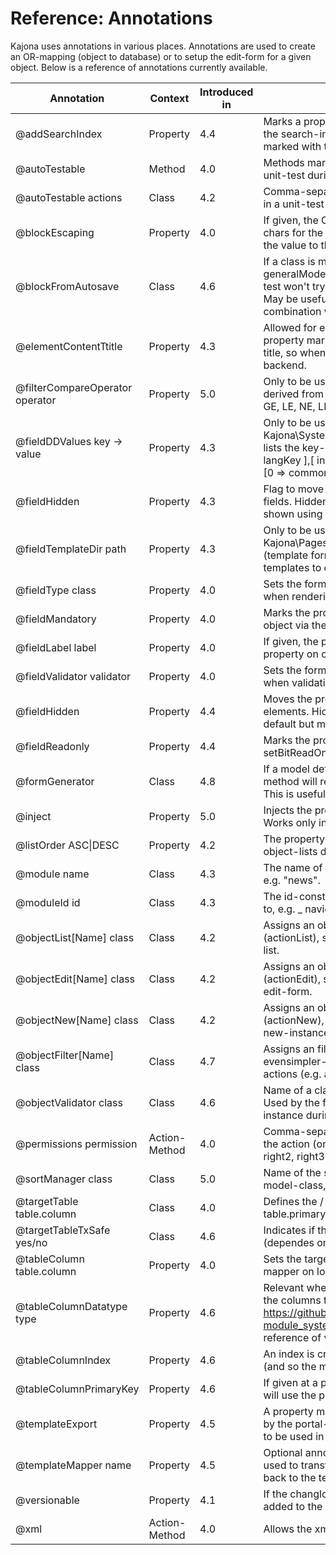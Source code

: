 Reference: Annotations
===
Kajona uses annotations in various places. Annotations are used to create an OR-mapping (object to database) or to setup the edit-form for a given object.
Below is a reference of annotations currently available.

Annotation         |Context    |Introduced in     |Description
-------------------|-----------|------------------|--------------------
|@addSearchIndex	|Property	|4.4	|Marks a property as relevant for being index. As soon as the search-index of an object is updated, all properties marked with this annotation will be added to the index.
|@autoTestable	|Method	|4.0	|Methods marked with this annoations are called in a unit-test during builds.
|@autoTestable actions	|Class	|4.2|	Comma-separated list of action-commands to be called in a unit-test during builds.
|@blockEscaping	|Property	|4.0	|If given, the OR-mapper skips the escaping of special chars for the value of the property right before passing the value to the database.
|@blockFromAutosave	|Class	|4.6	|If a class is marked with this annotation, the generalModel unit-tests skips this class. This means, the test won't try to save and delete the object automatically. May be useful if the marked class only works in combination with other classes or hierarchy elements.
|@elementContentTtitle	|Property	|4.3|	Allowed for element-admin-classes. The value of the property marked with this annotation is used as a list-title, so when rendering the list of page-elements in the backend.
|@filterCompareOperator operator |Property	|5.0|	Only to be used for properties in classes which are derived from FilterBase. Possible values are: EQ, GT, LT, GE, LE, NE, LIKE 
|@fieldDDValues key -> value	|Property	|4.3|	Only to be used in combination with '@fieldType Kajona\System\Admin\Formentries\FormentryDropdown', lists the key-value-pairs of options. Syntax: [ index => langKey ],[ index => langKey]. Example: @fieldDDValues [0 => commons_no],[1 => commons_yes]
|@fieldHidden	|Property	|4.3	|Flag to move a form-entry to the list of hidden form-fields. Hidden in terms of not visible by default, may be shown using a css / js call.
|@fieldTemplateDir path	|Property	|4.3	|Only to be used in combination with '@fieldType Kajona\Pages\Admin\Formentries\FormentryTemplate' (template formentry). Defines the path to the directory of templates to choose from.
|@fieldType class	|Property	|4.0	|Sets the formentry-renderer to be used for the property when rendering the edit-form of the current object.
|@fieldMandatory	|Property	|4.0	|Marks the property as mandatory when editing the object via the form-generator.
|@fieldLabel label	|Property	|4.0	|If given, the passed lang-key is used to label the property on object-edits using the form-generator.
|@fieldValidator validator	|Property	|4.0 |Sets the formentry-validator to be used for the property when validating the edit-form of the current object.
|@fieldHidden	|Property	|4.4	|Moves the property to the list of hidden/optinal form-elements. Hidden form-elements are not visisible by default but may be shown using a link.
|@fieldReadonly	|Property	|4.4	|Marks the property as a read-only formentry (same as setBitReadOnly(true))
|@formGenerator |Class	|4.8	|If a model defines such an annotation the getAdminForm method will return the specified formgenerator class. This is useful to build custom forms.
|@inject |Property	|5.0	|Injects the provided service name into the property. Works only inside controller or workflow classes.
|@listOrder ASC&#124;DESC	|Property	|4.2	|The property is used as a sort-criteria when loading object-lists dynamically.
|@module name	|Class	|4.3	|The name of the module the current class belongs to, e.g. "news".
|@moduleId id	|Class	|4.3	|The id-constant of the module the current class belongs to, e.g. _ navigations_module_id_
|@objectList[Name] class	|Class	|4.2|	Assigns an object type (class) to an action-name (actionList), see evensimpler-classes. Used to render a list.
|@objectEdit[Name] class	|Class	|4.2	|Assigns an object type (class) to an action-name (actionEdit), see evensimpler-classes. Used to render an edit-form.
|@objectNew[Name] class	|Class	|4.2	|Assigns an object type (class) to an action-name (actionNew), see evensimpler-classes. Used to render a new-instance form.
|@objectFilter[Name] class	|Class	|4.7	|Assigns an filter object (class) to for an object, see evensimpler-classes. Used to render a filter for list actions (e.g. actionList)form.
|@objectValidator class	|Class	|4.6	|Name of a class implementing ObjectValidatorInterface. Used by the form-generator to validate a classes instance during edit-operations.
|@permissions permission	|Action-Method	|4.0|Comma-separated list of permission required to execute the action (one / many of view, edit, delete, right, right1, right2, right3, right4, right5)
|@sortManager class	|Class	|5.0| Name of the sort-manager to be used by the current model-class, instance of SortmanagerInterface 
|@targetTable table.column	|Class	|4.0|	Defines the / a target-table of the or-mapper. Syntax table.primary--id-column. 
|@targetTableTxSafe yes/no	|Class	|4.6	|Indicates if the target-table should support transactions (dependes on the RDBMS, default is yes)
|@tableColumn table.column	|Property	|4.0	|Sets the target-column of a property, used by the OR-mapper on loading / persisting the object.
|@tableColumnDatatype type	|Property	|4.6|	Relevant when generating the CREATE TABLE ddl, sets the columns target type. See [https://github.com/kajona/kajonacms/blob/master/  module_system/system/ DbDatatypes.php ](https://github.com/kajona/kajonacms/blob/master/module_system/system/DbDatatypes.php) for a reference of values.
|@tableColumnIndex	|Property	|4.6|	An index is created on table-level for the given property (and so the mapped column).
|@tableColumnPrimaryKey	|Property	|4.6	|If given at a property, the ddl generated by the system will use the property as a primary key of the table.
|@templateExport	|Property	|4.5|	A property marked with this annotation will be picked up by the portal-template-mapper, the property is available to be used in templates.
|@templateMapper name	|Property	|4.5	|Optional annotation. If present, the named mapper will be used to transform the propties' value before writing it back to the template.
|@versionable	|Property	|4.1	|If the changlog is enabled, the old and new values are added to the changelog on object updates.
|@xml	|Action-Method	|4.0	|Allows the xml-loader to call the annotated method.
